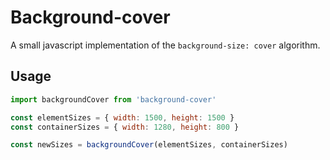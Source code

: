 # Background-cover

A small javascript implementation of the `background-size: cover` algorithm.

## Usage

```js
import backgroundCover from 'background-cover'

const elementSizes = { width: 1500, height: 1500 }
const containerSizes = { width: 1280, height: 800 }

const newSizes = backgroundCover(elementSizes, containerSizes)
```